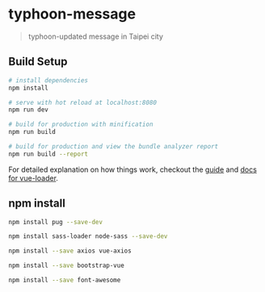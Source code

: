 # typhoon-message

> typhoon-updated message in Taipei city

## Build Setup

``` bash
# install dependencies
npm install

# serve with hot reload at localhost:8080
npm run dev

# build for production with minification
npm run build

# build for production and view the bundle analyzer report
npm run build --report
```

For detailed explanation on how things work, checkout the [guide](http://vuejs-templates.github.io/webpack/) and [docs for vue-loader](http://vuejs.github.io/vue-loader).

## npm install

```bash
npm install pug --save-dev

npm install sass-loader node-sass --save-dev

npm install --save axios vue-axios

npm install --save bootstrap-vue

npm install --save font-awesome
```
